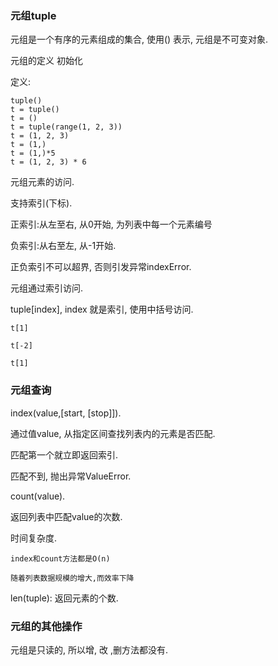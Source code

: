 ### 元组tuple

元组是一个有序的元素组成的集合, 使用() 表示, 元组是不可变对象.

元组的定义 初始化

定义:

```
tuple()
t = tuple()
t = ()
t = tuple(range(1, 2, 3))
t = (1, 2, 3)
t = (1,)
t = (1,)*5
t = (1, 2, 3) * 6
```

元组元素的访问.

支持索引(下标).

正索引:从左至右, 从0开始, 为列表中每一个元素编号

负索引:从右至左, 从-1开始.

正负索引不可以超界, 否则引发异常indexError.

元组通过索引访问.

tuple[index], index 就是索引, 使用中括号访问.

```
t[1]

t[-2]

t[1]
```

### 元组查询

index(value,[start, [stop]]).

通过值value, 从指定区间查找列表内的元素是否匹配.

匹配第一个就立即返回索引.

匹配不到, 抛出异常ValueError.

count(value).

返回列表中匹配value的次数.

时间复杂度.

```
index和count方法都是O(n)

随着列表数据规模的增大,而效率下降
```

len(tuple): 返回元素的个数.

### 元组的其他操作

元组是只读的, 所以增, 改 ,删方法都没有.